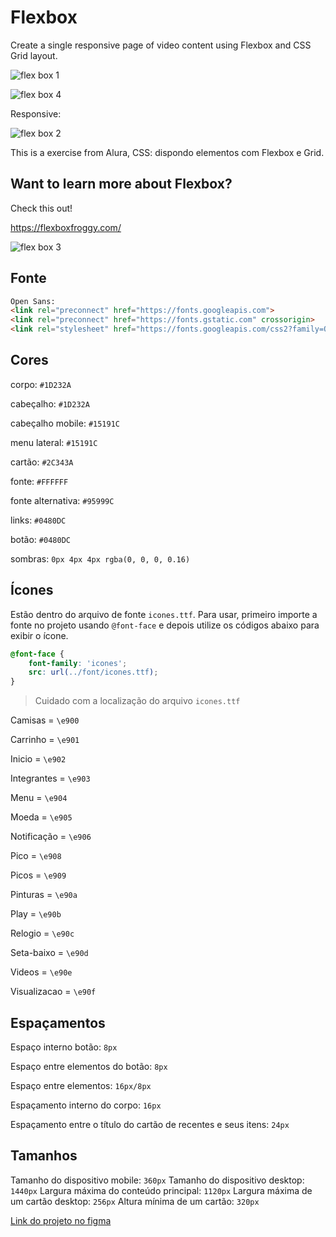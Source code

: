 # Flexbox

Create a single responsive page of video content using Flexbox and CSS Grid layout.

![flex box 1](https://user-images.githubusercontent.com/83920579/166469801-0f3a0abe-5e1e-4218-94ab-5ec00be1cf6f.png)

![flex box 4](https://user-images.githubusercontent.com/83920579/166471561-d8010c2a-9f0e-43d4-b4d4-5a839c446fee.png)


Responsive:

![flex box 2](https://user-images.githubusercontent.com/83920579/166470566-cbb2b702-7489-4eb8-a329-b1d9db62cdb3.png)

This is a exercise from Alura, CSS: dispondo elementos com Flexbox e Grid. 

## Want to learn more about Flexbox?
Check this out!

https://flexboxfroggy.com/

![flex box 3](https://user-images.githubusercontent.com/83920579/166470938-2466f123-446d-4431-964d-ad24c458f40a.png)

## Fonte

```html
Open Sans:
<link rel="preconnect" href="https://fonts.googleapis.com">
<link rel="preconnect" href="https://fonts.gstatic.com" crossorigin>
<link rel="stylesheet" href="https://fonts.googleapis.com/css2?family=Open+Sans:wght@400;600;700&display=swap">
```

## Cores

corpo: `#1D232A`

cabeçalho: `#1D232A`

cabeçalho mobile: `#15191C`

menu lateral: `#15191C`

cartão: `#2C343A`

fonte: `#FFFFFF`

fonte alternativa: `#95999C`

links: `#0480DC`

botão: `#0480DC`

sombras: `0px 4px 4px rgba(0, 0, 0, 0.16)`

## Ícones

Estão dentro do arquivo de fonte `icones.ttf`. Para usar, primeiro importe a fonte no projeto usando `@font-face` e depois utilize os códigos abaixo para exibir o ícone.

```css
@font-face {
    font-family: 'icones';
    src: url(../font/icones.ttf);
}
```

> Cuidado com a localização do arquivo `icones.ttf`

Camisas = `\e900`

Carrinho = `\e901`

Inicio = `\e902`

Integrantes = `\e903`

Menu = `\e904`

Moeda = `\e905`

Notificação = `\e906`

Pico = `\e908`

Picos = `\e909`

Pinturas = `\e90a`

Play = `\e90b`

Relogio = `\e90c`

Seta-baixo = `\e90d`

Videos = `\e90e`

Visualizacao = `\e90f`

## Espaçamentos

Espaço interno botão: `8px`

Espaço entre elementos do botão: `8px`

Espaço entre elementos: `16px/8px`

Espaçamento interno do corpo: `16px`

Espaçamento entre o título do cartão de recentes e seus itens: `24px`

## Tamanhos

Tamanho do dispositivo mobile: `360px`
Tamanho do dispositivo desktop: `1440px`
Largura máxima do conteúdo principal: `1120px`
Largura máxima de um cartão desktop: `256px`
Altura mínima de um cartão: `320px`

[Link do projeto no figma](https://www.figma.com/file/ibWktwVpnog76rMYOdVhks/Dispondo-elementos-com-flexbox-e-grid?node-id=54%3A2358)
